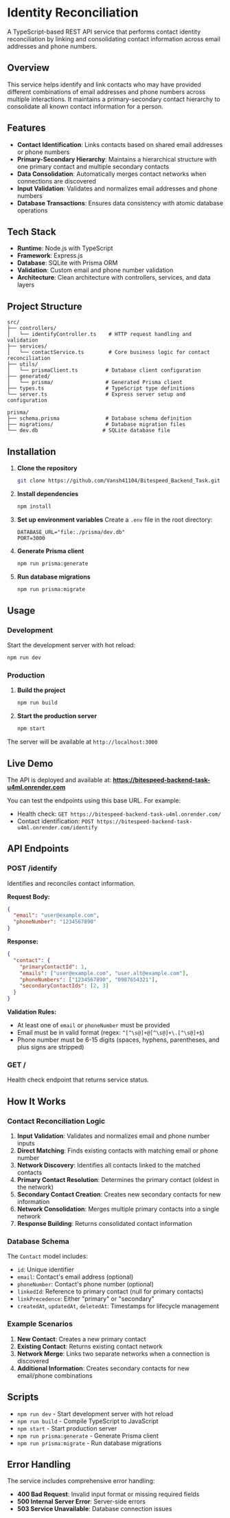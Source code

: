 # Identity Reconciliation

A TypeScript-based REST API service that performs contact identity reconciliation by linking and consolidating contact information across email addresses and phone numbers.

## Overview

This service helps identify and link contacts who may have provided different combinations of email addresses and phone numbers across multiple interactions. It maintains a primary-secondary contact hierarchy to consolidate all known contact information for a person.

## Features

- **Contact Identification**: Links contacts based on shared email addresses or phone numbers
- **Primary-Secondary Hierarchy**: Maintains a hierarchical structure with one primary contact and multiple secondary contacts
- **Data Consolidation**: Automatically merges contact networks when connections are discovered
- **Input Validation**: Validates and normalizes email addresses and phone numbers
- **Database Transactions**: Ensures data consistency with atomic database operations

## Tech Stack

- **Runtime**: Node.js with TypeScript
- **Framework**: Express.js
- **Database**: SQLite with Prisma ORM
- **Validation**: Custom email and phone number validation
- **Architecture**: Clean architecture with controllers, services, and data layers

## Project Structure

```
src/
├── controllers/
│   └── identifyController.ts    # HTTP request handling and validation
├── services/
│   └── contactService.ts        # Core business logic for contact reconciliation
├── utils/
│   └── prismaClient.ts         # Database client configuration
├── generated/
│   └── prisma/                 # Generated Prisma client
├── types.ts                    # TypeScript type definitions
└── server.ts                   # Express server setup and configuration

prisma/
├── schema.prisma               # Database schema definition
├── migrations/                 # Database migration files
└── dev.db                     # SQLite database file
```

## Installation

1. **Clone the repository**
   ```bash
   git clone https://github.com/Vansh41104/Bitespeed_Backend_Task.git
   ```

2. **Install dependencies**
   ```bash
   npm install
   ```

3. **Set up environment variables**
   Create a `.env` file in the root directory:
   ```env
   DATABASE_URL="file:./prisma/dev.db"
   PORT=3000
   ```

4. **Generate Prisma client**
   ```bash
   npm run prisma:generate
   ```

5. **Run database migrations**
   ```bash
   npm run prisma:migrate
   ```

## Usage

### Development

Start the development server with hot reload:
```bash
npm run dev
```

### Production

1. **Build the project**
   ```bash
   npm run build
   ```

2. **Start the production server**
   ```bash
   npm start
   ```

The server will be available at `http://localhost:3000`

## Live Demo

The API is deployed and available at:
**https://bitespeed-backend-task-u4ml.onrender.com**

You can test the endpoints using this base URL. For example:
- Health check: `GET https://bitespeed-backend-task-u4ml.onrender.com/`
- Contact identification: `POST https://bitespeed-backend-task-u4ml.onrender.com/identify`

## API Endpoints

### POST /identify

Identifies and reconciles contact information.

**Request Body:**
```json
{
  "email": "user@example.com",
  "phoneNumber": "1234567890"
}
```

**Response:**
```json
{
  "contact": {
    "primaryContactId": 1,
    "emails": ["user@example.com", "user.alt@example.com"],
    "phoneNumbers": ["1234567890", "0987654321"],
    "secondaryContactIds": [2, 3]
  }
}
```

**Validation Rules:**
- At least one of `email` or `phoneNumber` must be provided
- Email must be in valid format (regex: `^[^\s@]+@[^\s@]+\.[^\s@]+$`)
- Phone number must be 6-15 digits (spaces, hyphens, parentheses, and plus signs are stripped)

### GET /

Health check endpoint that returns service status.

## How It Works

### Contact Reconciliation Logic

1. **Input Validation**: Validates and normalizes email and phone number inputs
2. **Direct Matching**: Finds existing contacts with matching email or phone number
3. **Network Discovery**: Identifies all contacts linked to the matched contacts
4. **Primary Contact Resolution**: Determines the primary contact (oldest in the network)
5. **Secondary Contact Creation**: Creates new secondary contacts for new information
6. **Network Consolidation**: Merges multiple primary contacts into a single network
7. **Response Building**: Returns consolidated contact information

### Database Schema

The `Contact` model includes:
- `id`: Unique identifier
- `email`: Contact's email address (optional)
- `phoneNumber`: Contact's phone number (optional)
- `linkedId`: Reference to primary contact (null for primary contacts)
- `linkPrecedence`: Either "primary" or "secondary"
- `createdAt`, `updatedAt`, `deletedAt`: Timestamps for lifecycle management

### Example Scenarios

1. **New Contact**: Creates a new primary contact
2. **Existing Contact**: Returns existing contact network
3. **Network Merge**: Links two separate networks when a connection is discovered
4. **Additional Information**: Creates secondary contacts for new email/phone combinations

## Scripts

- `npm run dev` - Start development server with hot reload
- `npm run build` - Compile TypeScript to JavaScript
- `npm start` - Start production server
- `npm run prisma:generate` - Generate Prisma client
- `npm run prisma:migrate` - Run database migrations

## Error Handling

The service includes comprehensive error handling:
- **400 Bad Request**: Invalid input format or missing required fields
- **500 Internal Server Error**: Server-side errors
- **503 Service Unavailable**: Database connection issues

